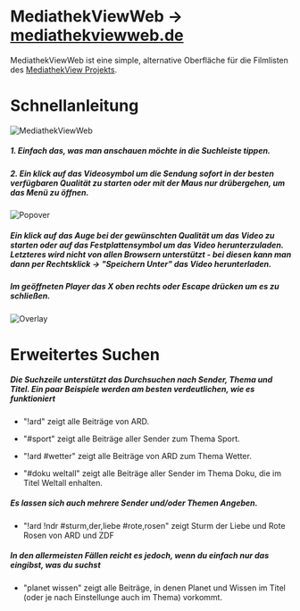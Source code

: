 # MediathekViewWeb -> [mediathekviewweb.de](https://mediathekviewweb.de/)

MediathekViewWeb ist eine simple, alternative Oberfläche für die Filmlisten des [MediathekView Projekts](https://mediathekview.de/).

# Schnellanleitung
![MediathekViewWeb](https://abload.de/img/overview-explanationw0slr.png)
##### 1. Einfach das, was man anschauen möchte in die Suchleiste tippen.
##### 2. Ein klick auf das Videosymbol um die Sendung sofort in der besten verfügbaren Qualität zu starten oder mit der Maus nur drübergehen, um das Menü zu öffnen.

![Popover](https://abload.de/img/popover59syr.png)
##### Ein klick auf das Auge bei der gewünschten Qualität um das Video zu starten oder auf das Festplattensymbol um das Video herunterzuladen. Letzteres wird nicht von allen Browsern unterstützt - bei diesen kann man dann per Rechtsklick -> "Speichern Unter" das Video herunterladen.


##### Im geöffneten Player das X oben rechts oder Escape drücken um es zu schließen. 
![Overlay](https://abload.de/img/video-overlayexplanatdnso2.png)



# Erweitertes Suchen
##### Die Suchzeile unterstützt das Durchsuchen nach Sender, Thema und Titel. Ein paar Beispiele werden am besten verdeutlichen, wie es funktioniert

- "!ard" zeigt alle Beiträge von ARD.

- "#sport" zeigt alle Beiträge aller Sender zum Thema Sport.

- "!ard #wetter" zeigt alle Beiträge von ARD zum Thema Wetter.

- "#doku weltall" zeigt alle Beiträge aller Sender im Thema Doku, die im Titel Weltall enhalten.

##### Es lassen sich auch mehrere Sender und/oder Themen Angeben.

- "!ard !ndr #sturm,der,liebe #rote,rosen" zeigt Sturm der Liebe und Rote Rosen von ARD und ZDF

##### In den **allermeisten** Fällen reicht es jedoch, wenn du einfach nur das eingibst, was du suchst

- "planet wissen" zeigt alle Beiträge, in denen Planet und Wissen im Titel (oder je nach Einstellunge auch im Thema) vorkommt.
